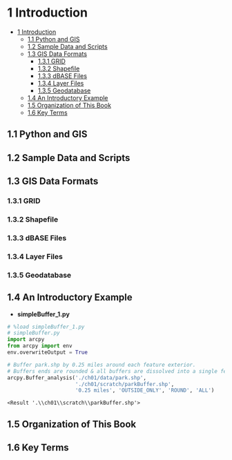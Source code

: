 # 1 Introduction

<!-- toc orderedList:0 depthFrom:1 depthTo:6 -->

* [1 Introduction](#1-introduction)
  * [1.1 Python and GIS](#11-python-and-gis)
  * [1.2 Sample Data and Scripts](#12-sample-data-and-scripts)
  * [1.3 GIS Data Formats](#13-gis-data-formats)
    * [1.3.1 GRID](#131-grid)
    * [1.3.2 Shapefile](#132-shapefile)
    * [1.3.3 dBASE Files](#133-dbase-files)
    * [1.3.4 Layer Files](#134-layer-files)
    * [1.3.5 Geodatabase](#135-geodatabase)
  * [1.4 An Introductory Example](#14-an-introductory-example)
  * [1.5 Organization of This Book](#15-organization-of-this-book)
  * [1.6 Key Terms](#16-key-terms)

<!-- tocstop -->

## 1.1 Python and GIS

## 1.2 Sample Data and Scripts
## 1.3 GIS Data Formats
### 1.3.1 GRID
### 1.3.2 Shapefile
### 1.3.3 dBASE Files
### 1.3.4 Layer Files
### 1.3.5 Geodatabase
## 1.4 An Introductory Example

* **simpleBuffer_1.py**  


```python
# %load simpleBuffer_1.py
# simpleBuffer.py
import arcpy
from arcpy import env
env.overwriteOutput = True

# Buffer park.shp by 0.25 miles around each feature exterior.
# Buffers ends are rounded & all buffers are dissolved into a single feature.
arcpy.Buffer_analysis('./ch01/data/park.shp',
                      './ch01/scratch/parkBuffer.shp',
                      '0.25 miles', 'OUTSIDE_ONLY', 'ROUND', 'ALL')
```




    <Result '.\\ch01\\scratch\\parkBuffer.shp'>



## 1.5 Organization of This Book
## 1.6 Key Terms


```python

```
